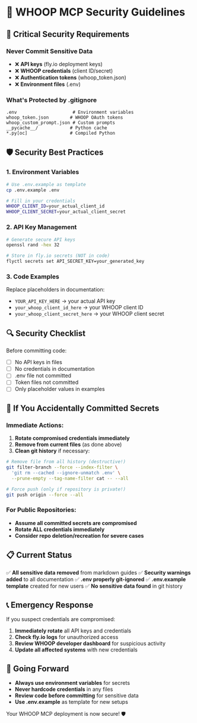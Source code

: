 # 🔐 WHOOP MCP Security Guidelines

## 🚨 Critical Security Requirements

### Never Commit Sensitive Data
- ❌ **API keys** (fly.io deployment keys)
- ❌ **WHOOP credentials** (client ID/secret)
- ❌ **Authentication tokens** (whoop_token.json)
- ❌ **Environment files** (.env)

### What's Protected by .gitignore
```
.env                     # Environment variables
whoop_token.json        # WHOOP OAuth tokens
whoop_custom_prompt.json # Custom prompts
__pycache__/            # Python cache
*.py[oc]                # Compiled Python
```

## 🛡️ Security Best Practices

### 1. Environment Variables
```bash
# Use .env.example as template
cp .env.example .env

# Fill in your credentials
WHOOP_CLIENT_ID=your_actual_client_id
WHOOP_CLIENT_SECRET=your_actual_client_secret
```

### 2. API Key Management
```bash
# Generate secure API keys
openssl rand -hex 32

# Store in fly.io secrets (NOT in code)
flyctl secrets set API_SECRET_KEY=your_generated_key
```

### 3. Code Examples
Replace placeholders in documentation:
- `YOUR_API_KEY_HERE` → your actual API key
- `your_whoop_client_id_here` → your WHOOP client ID
- `your_whoop_client_secret_here` → your WHOOP client secret

## 🔍 Security Checklist

Before committing code:
- [ ] No API keys in files
- [ ] No credentials in documentation  
- [ ] .env file not committed
- [ ] Token files not committed
- [ ] Only placeholder values in examples

## 🚨 If You Accidentally Committed Secrets

### Immediate Actions:
1. **Rotate compromised credentials immediately**
2. **Remove from current files** (as done above)
3. **Clean git history** if necessary:
```bash
# Remove file from all history (destructive!)
git filter-branch --force --index-filter \
  'git rm --cached --ignore-unmatch .env' \
  --prune-empty --tag-name-filter cat -- --all

# Force push (only if repository is private!)
git push origin --force --all
```

### For Public Repositories:
- **Assume all committed secrets are compromised**
- **Rotate ALL credentials immediately**
- **Consider repo deletion/recreation for severe cases**

## 📋 Current Status

✅ **All sensitive data removed** from markdown guides
✅ **Security warnings added** to all documentation
✅ **.env properly git-ignored**
✅ **.env.example template** created for new users
✅ **No sensitive data found** in git history

## 📞 Emergency Response

If you suspect credentials are compromised:

1. **Immediately rotate** all API keys and credentials
2. **Check fly.io logs** for unauthorized access
3. **Review WHOOP developer dashboard** for suspicious activity
4. **Update all affected systems** with new credentials

## 🎯 Going Forward

- **Always use environment variables** for secrets
- **Never hardcode credentials** in any files
- **Review code before committing** for sensitive data
- **Use .env.example** as template for new setups

Your WHOOP MCP deployment is now secure! 🛡️